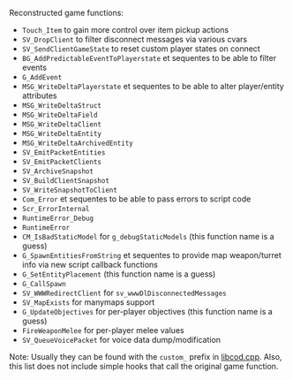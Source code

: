 Reconstructed game functions:
  * `Touch_Item` to gain more control over item pickup actions
  * `SV_DropClient` to filter disconnect messages via various cvars
  * `SV_SendClientGameState` to reset custom player states on connect
  * `BG_AddPredictableEventToPlayerstate` et sequentes to be able to filter events
  * `G_AddEvent`
  * `MSG_WriteDeltaPlayerstate` et sequentes to be able to alter player/entity attributes
  * `MSG_WriteDeltaStruct`
  * `MSG_WriteDeltaField`
  * `MSG_WriteDeltaClient`
  * `MSG_WriteDeltaEntity`
  * `MSG_WriteDeltaArchivedEntity`
  * `SV_EmitPacketEntities`
  * `SV_EmitPacketClients`
  * `SV_ArchiveSnapshot`
  * `SV_BuildClientSnapshot`
  * `SV_WriteSnapshotToClient`
  * `Com_Error` et sequentes to be able to pass errors to script code
  * `Scr_ErrorInternal`
  * `RuntimeError_Debug`
  * `RuntimeError`
  * `CM_IsBadStaticModel` for `g_debugStaticModels` (this function name is a guess)
  * `G_SpawnEntitiesFromString` et sequentes to provide map weapon/turret info via new script callback functions
  * `G_SetEntityPlacement` (this function name is a guess)
  * `G_CallSpawn`
  * `SV_WWWRedirectClient` for `sv_wwwDlDisconnectedMessages`
  * `SV_MapExists` for manymaps support
  * `G_UpdateObjectives` for per-player objectives (this function name is a guess)
  * `FireWeaponMelee` for per-player melee values
  * `SV_QueueVoicePacket` for voice data dump/modification

Note: Usually they can be found with the `custom_` prefix in [libcod.cpp](../code/libcod.cpp). Also, this list does not include simple hooks that call the original game function.